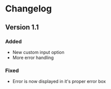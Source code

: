 # Changelog

## Version 1.1

### Added

- New custom input option
- More error handling

### Fixed

- Error is now displayed in it's proper error box
